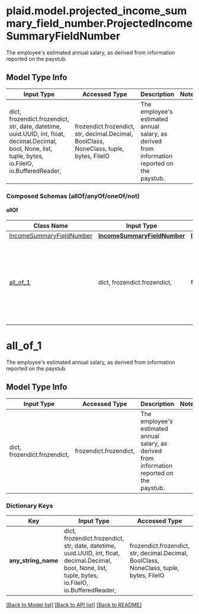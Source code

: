 # plaid.model.projected_income_summary_field_number.ProjectedIncomeSummaryFieldNumber

The employee's estimated annual salary, as derived from information reported on the paystub.

## Model Type Info
Input Type | Accessed Type | Description | Notes
------------ | ------------- | ------------- | -------------
dict, frozendict.frozendict, str, date, datetime, uuid.UUID, int, float, decimal.Decimal, bool, None, list, tuple, bytes, io.FileIO, io.BufferedReader,  | frozendict.frozendict, str, decimal.Decimal, BoolClass, NoneClass, tuple, bytes, FileIO | The employee&#x27;s estimated annual salary, as derived from information reported on the paystub. | 

### Composed Schemas (allOf/anyOf/oneOf/not)
#### allOf
Class Name | Input Type | Accessed Type | Description | Notes
------------- | ------------- | ------------- | ------------- | -------------
[IncomeSummaryFieldNumber](IncomeSummaryFieldNumber.md) | [**IncomeSummaryFieldNumber**](IncomeSummaryFieldNumber.md) | [**IncomeSummaryFieldNumber**](IncomeSummaryFieldNumber.md) |  | 
[all_of_1](#all_of_1) | dict, frozendict.frozendict,  | frozendict.frozendict,  | The employee&#x27;s estimated annual salary, as derived from information reported on the paystub. | 

# all_of_1

The employee's estimated annual salary, as derived from information reported on the paystub.

## Model Type Info
Input Type | Accessed Type | Description | Notes
------------ | ------------- | ------------- | -------------
dict, frozendict.frozendict,  | frozendict.frozendict,  | The employee&#x27;s estimated annual salary, as derived from information reported on the paystub. | 

### Dictionary Keys
Key | Input Type | Accessed Type | Description | Notes
------------ | ------------- | ------------- | ------------- | -------------
**any_string_name** | dict, frozendict.frozendict, str, date, datetime, uuid.UUID, int, float, decimal.Decimal, bool, None, list, tuple, bytes, io.FileIO, io.BufferedReader,  | frozendict.frozendict, str, decimal.Decimal, BoolClass, NoneClass, tuple, bytes, FileIO | any string name can be used but the value must be the correct type | [optional]

[[Back to Model list]](../../README.md#documentation-for-models) [[Back to API list]](../../README.md#documentation-for-api-endpoints) [[Back to README]](../../README.md)


